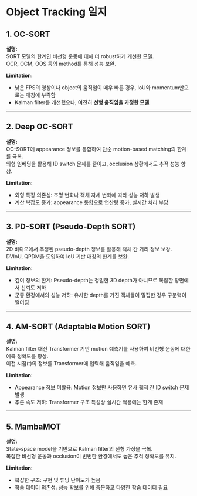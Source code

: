 # Object Tracking 일지

## 1. OC-SORT  
**설명:**  
SORT 모델의 한계인 비선형 운동에 대해 더 robust하게 개선한 모델.  
OCR, OCM, OOS 등의 method를 통해 성능 보완.

**Limitation:**  
- 낮은 FPS의 영상이나 object의 움직임이 매우 빠른 경우, IoU와 momentum만으로는 매칭에 부족함  
- Kalman filter를 개선했으나, 여전히 **선형 움직임을 가정한 모델**

---

## 2. Deep OC-SORT  
**설명:**  
OC-SORT에 appearance 정보를 통합하여 단순 motion-based matching의 한계를 극복.  
외형 임베딩을 활용해 ID switch 문제를 줄이고, occlusion 상황에서도 추적 성능 향상.

**Limitation:**  
- 외형 특징 의존성: 조명 변화나 객체 자세 변화에 따라 성능 저하 발생  
- 계산 복잡도 증가: appearance 통합으로 연산량 증가, 실시간 처리 부담

---

## 3. PD-SORT (Pseudo-Depth SORT)  
**설명:**  
2D 비디오에서 추정된 pseudo-depth 정보를 활용해 객체 간 거리 정보 보강.  
DVIoU, QPDM을 도입하여 IoU 기반 매칭의 한계를 보완.

**Limitation:**  
- 깊이 정보의 한계: Pseudo-depth는 정밀한 3D depth가 아니므로 복잡한 장면에서 신뢰도 저하  
- 군중 환경에서의 성능 저하: 유사한 depth를 가진 객체들이 밀집한 경우 구분력이 떨어짐

---

## 4. AM-SORT (Adaptable Motion SORT)  
**설명:**  
Kalman filter 대신 Transformer 기반 motion 예측기를 사용하여 비선형 운동에 대한 예측 정확도를 향상.  
이전 시점(t)의 정보를 Transformer에 입력해 움직임을 예측.

**Limitation:**  
- Appearance 정보 미활용: Motion 정보만 사용하면 유사 궤적 간 ID switch 문제 발생  
- 추론 속도 저하: Transformer 구조 특성상 실시간 적용에는 한계 존재

---

## 5. MambaMOT  
**설명:**  
State-space model을 기반으로 Kalman filter의 선형 가정을 극복.  
복잡한 비선형 운동과 occlusion이 빈번한 환경에서도 높은 추적 정확도를 유지.

**Limitation:**  
- 복잡한 구조: 구현 및 튜닝 난이도가 높음  
- 학습 데이터 의존성: 성능 확보를 위해 충분하고 다양한 학습 데이터 필요

